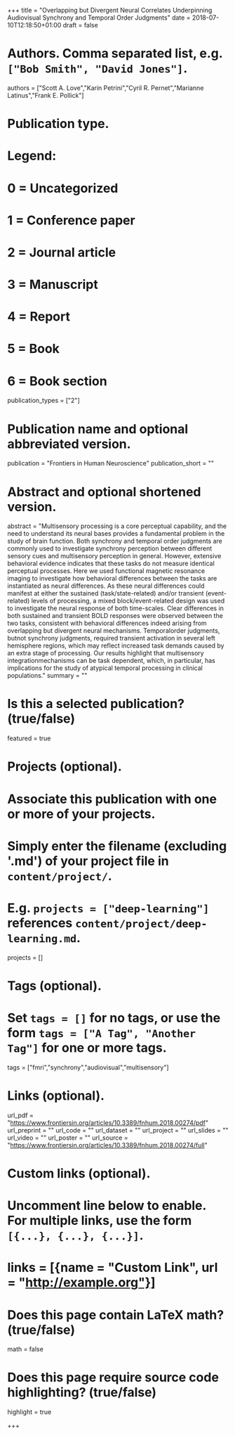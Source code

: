 +++
title = "Overlapping but Divergent Neural Correlates Underpinning Audiovisual Synchrony and Temporal Order Judgments"
date = 2018-07-10T12:18:50+01:00
draft = false

# Authors. Comma separated list, e.g. `["Bob Smith", "David Jones"]`.
authors = ["Scott A. Love","Karin Petrini","Cyril R. Pernet","Marianne Latinus","Frank E. Pollick"]

# Publication type.
# Legend:
# 0 = Uncategorized
# 1 = Conference paper
# 2 = Journal article
# 3 = Manuscript
# 4 = Report
# 5 = Book
# 6 = Book section
publication_types = ["2"]

# Publication name and optional abbreviated version.
publication = "Frontiers in Human Neuroscience"
publication_short = ""

# Abstract and optional shortened version.
abstract = "Multisensory processing is a core perceptual capability, and the need to understand its neural bases provides a fundamental problem in the study of brain function. Both synchrony and temporal order judgments are commonly used to investigate synchrony perception between different sensory cues and multisensory perception in general. However, extensive behavioral evidence indicates that these tasks do not measure identical perceptual processes. Here we used functional magnetic resonance imaging to investigate how behavioral differences between the tasks are instantiated as neural differences. As these neural differences could manifest at either the sustained (task/state-related) and/or transient (event-related) levels of processing, a mixed block/event-related design was used to investigate the neural response of both time-scales. Clear differences in both sustained and transient BOLD responses were observed between the two tasks, consistent with behavioral differences indeed arising from overlapping but divergent neural mechanisms. Temporalorder judgments, butnot synchrony judgments, required transient activation in several left hemisphere regions, which may reflect increased task demands caused by an extra stage of processing. Our results highlight that multisensory integrationmechanisms can be task dependent, which, in particular, has implications for the study of atypical temporal processing in clinical populations."
summary = ""

# Is this a selected publication? (true/false)
featured = true

# Projects (optional).
#   Associate this publication with one or more of your projects.
#   Simply enter the filename (excluding '.md') of your project file in `content/project/`.
#   E.g. `projects = ["deep-learning"]` references `content/project/deep-learning.md`.
projects = []

# Tags (optional).
#   Set `tags = []` for no tags, or use the form `tags = ["A Tag", "Another Tag"]` for one or more tags.
tags = ["fmri","synchrony","audiovisual","multisensory"]

# Links (optional).
url_pdf = "https://www.frontiersin.org/articles/10.3389/fnhum.2018.00274/pdf"
url_preprint = ""
url_code = ""
url_dataset = ""
url_project = ""
url_slides = ""
url_video = ""
url_poster = ""
url_source = "https://www.frontiersin.org/articles/10.3389/fnhum.2018.00274/full"

# Custom links (optional).
#   Uncomment line below to enable. For multiple links, use the form `[{...}, {...}, {...}]`.
# links = [{name = "Custom Link", url = "http://example.org"}]

# Does this page contain LaTeX math? (true/false)
math = false

# Does this page require source code highlighting? (true/false)
highlight = true


+++
